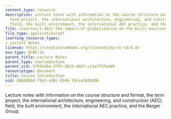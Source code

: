 ```yaml
---
content_type: resource
description: Lecture notes with information on the course structure and format, the
  term project, the international architecture, engineering, and construction (AEC)
  field, the built environment, the international AEC practice, and the Berger Group.
file: /courses/1-463j-the-impact-of-globalization-on-the-built-environment-fall-2009/80b956bdf0e5ed8c034b79cea1626dd6_MIT1_463JF09_lec01.pdf
file_type: application/pdf
learning_resource_types:
- Lecture Notes
license: https://creativecommons.org/licenses/by-nc-sa/4.0/
ocw_type: OCWFile
parent_title: Lecture Notes
parent_type: CourseSection
parent_uid: 57641dba-3797-d025-d4b7-c13a7f5fedd9
resourcetype: Document
title: Course Introduction
uid: 80b956bd-f0e5-ed8c-034b-79cea1626dd6
---
```

Lecture notes with information on the course structure and format, the term project, the international architecture, engineering, and construction (AEC) field, the built environment, the international AEC practice, and the Berger Group.